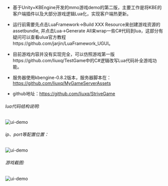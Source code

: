 * 基于Unity+KBEngine开发的mmo游戏demo的第二版，主要工作是将KBE的客户端插件以及大部分游戏逻辑Lua化，实现客户端热更新。
* 运行前需要先点击LuaFramework->Build XXX Resource来创建游戏资源的assetbundle, 并点击Lua->Generate All来wrap一些C#代码到lua，这部分有疑问可以查看ulua官方教程https://github.com/jarjin/LuaFramework_UGUI。
* 目前游戏内容并没有实现完全，可以仿照游戏第一版https://github.com/liuxq/TestGame中的C#逻辑改写Lua代码补全游戏功能。
* 服务器使用kbengine-0.8.2版本，服务器脚本在：https://github.com/liuxq/MyGameServerAssets

* github地址：https://github.com/liuxq/StriveGame

###### lua代码结构说明:
![ui-demo](https://raw.githubusercontent.com/liuxq/StriveGame/master/structure.png)
###### ip、port等配置位置：
![ui-demo](https://raw.githubusercontent.com/liuxq/StriveGame/master/config.png)
###### 游戏截图:
![ui-demo](https://raw.githubusercontent.com/liuxq/StriveGame/master/strivegamedemo.png)